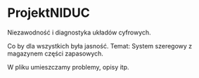 ProjektNIDUC
============

Niezawodność i diagnostyka układów cyfrowych. 

Co by dla wszystkich była jasność. Temat: System szeregowy z magazynem części zapasowych.

W pliku umieszczamy problemy, opisy itp. 
